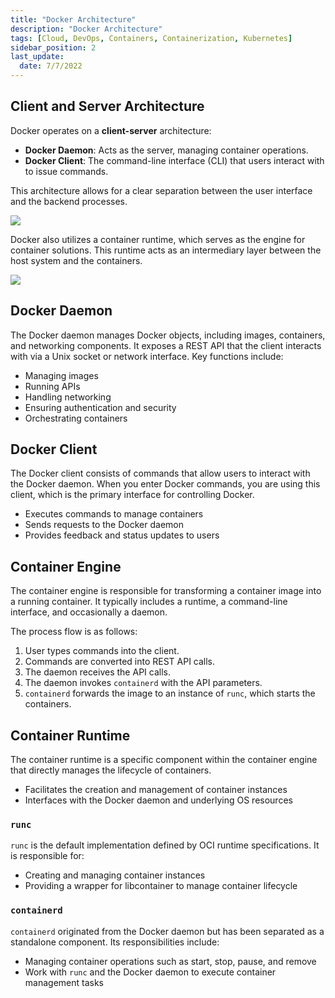 ```yaml
---
title: "Docker Architecture"
description: "Docker Architecture"
tags: [Cloud, DevOps, Containers, Containerization, Kubernetes]
sidebar_position: 2
last_update:
  date: 7/7/2022
---
```


## Client and Server Architecture

Docker operates on a **client-server** architecture:

- **Docker Daemon**: Acts as the server, managing container operations.
- **Docker Client**: The command-line interface (CLI) that users interact with to issue commands.

This architecture allows for a clear separation between the user interface and the backend processes. 

<div class='img-center'>

![](/img/docs/dockerclient-dockerserver.png)

</div>

Docker also utilizes a container runtime, which serves as the engine for container solutions. This runtime acts as an intermediary layer between the host system and the containers.

<div class='img-center'>

![](/img/docs/drawio-docker-architecture.png)

</div>

## Docker Daemon

The Docker daemon manages Docker objects, including images, containers, and networking components. It exposes a REST API that the client interacts with via a Unix socket or network interface. Key functions include:

- Managing images
- Running APIs
- Handling networking
- Ensuring authentication and security
- Orchestrating containers

## Docker Client

The Docker client consists of commands that allow users to interact with the Docker daemon. When you enter Docker commands, you are using this client, which is the primary interface for controlling Docker.

- Executes commands to manage containers
- Sends requests to the Docker daemon
- Provides feedback and status updates to users

## Container Engine

The container engine is responsible for transforming a container image into a running container. It typically includes a runtime, a command-line interface, and occasionally a daemon.

The process flow is as follows:

1. User types commands into the client.
2. Commands are converted into REST API calls.
3. The daemon receives the API calls.
4. The daemon invokes `containerd` with the API parameters.
5. `containerd` forwards the image to an instance of `runc`, which starts the containers.

## Container Runtime

The container runtime is a specific component within the container engine that directly manages the lifecycle of containers.

- Facilitates the creation and management of container instances
- Interfaces with the Docker daemon and underlying OS resources

### `runc`

`runc` is the default implementation defined by OCI runtime specifications. It is responsible for:

- Creating and managing container instances
- Providing a wrapper for libcontainer to manage container lifecycle

### `containerd`

`containerd` originated from the Docker daemon but has been separated as a standalone component. Its responsibilities include:

- Managing container operations such as start, stop, pause, and remove
- Work with `runc` and the Docker daemon to execute container management tasks